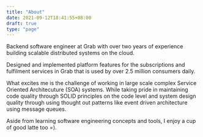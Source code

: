 ```yaml
---
title: "About"
date: 2021-09-12T18:41:55+08:00
draft: true
type: "page"
---
```


Backend software engineer at Grab with over two years of experience building scalable distributed systems on the cloud.

Designed and implemented platform features for the subscriptions and fulfilment services in Grab that is used by over 2.5 million consumers daily.

What excites me is the challenge of working in large scale complex Service Oriented Architecuture (SOA) systems.
While taking pride in maintaining code quality through SOLID principles on the code level and system design quality through using thought out patterns like event driven architecture using message queues.


Aside from learning software engineering concepts and tools, I enjoy a cup of good latte too =).
